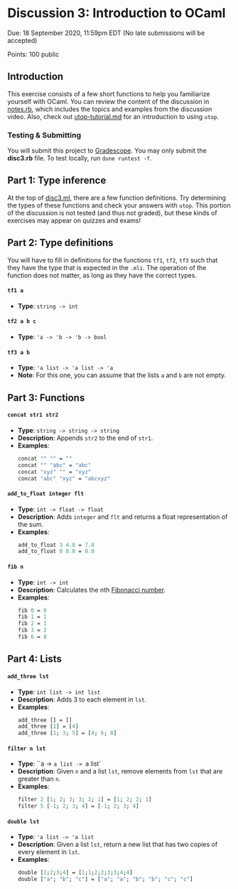 # Discussion 3: Introduction to OCaml
Due: 18 September 2020, 11:59pm EDT (No late submissions will be accepted)

Points: 100 public

## Introduction

This exercise consists of a few short functions to help you familiarize yourself with OCaml.  You can review the content of the discussion in [notes.rb](notes.rb), which includes the topics and examples from the discussion video.  Also, check out [utop-tutorial.md](utop-tutorial.md) for an introduction to using `utop`.

### Testing & Submitting

You will submit this project to [Gradescope](https://www.gradescope.com/courses/171498/assignments/681774).  You may only submit the **disc3.rb** file.  To test locally, run `dune runtest -f`.

## Part 1: Type inference

At the top of [disc3.ml](src/disc3.ml), there are a few function definitions. Try determining the types of these functions and check your answers with `utop`.  This portion of the discussion is not tested (and thus not graded), but these kinds of exercises may appear on quizzes and exams!

## Part 2: Type definitions

You will have to fill in definitions for the functions `tf1`, `tf2`, `tf3` such that they have the type that is expected in the `.mli`. The operation of the function does not matter, as long as they have the correct types.

#### `tf1 a`

- **Type**: `string -> int`

#### `tf2 a b c`

- **Type**: `'a -> 'b -> 'b -> bool`

#### `tf3 a b`

- **Type**: `'a list -> 'a list -> 'a`
- **Note**: For this one, you can assume that the lists `a` and `b` are not empty.

## Part 3: Functions

#### `concat str1 str2`

- **Type**: `string -> string -> string`
- **Description**: Appends `str2` to the end of `str1`.
- **Examples**:
  ```ocaml
  concat "" "" = ""
  concat "" "abc" = "abc"
  concat "xyz" "" = "xyz"
  concat "abc" "xyz" = "abcxyz"
  ```

#### `add_to_float integer flt`

- **Type**: `int -> float -> float`
- **Description**: Adds `integer` and `flt` and returns a float representation of the sum.
- **Examples**:
  ```ocaml
  add_to_float 3 4.8 = 7.8
  add_to_float 0 0.0 = 0.0
  ```

#### `fib n`

- **Type**: `int -> int`
- **Description**: Calculates the nth [Fibonacci number](https://en.wikipedia.org/wiki/Fibonacci_number).
- **Examples**:
  ```ocaml
  fib 0 = 0
  fib 1 = 1
  fib 2 = 1
  fib 3 = 2
  fib 6 = 8
  ```

## Part 4: Lists

#### `add_three lst`

- **Type**: `int list -> int list`
- **Description**: Adds 3 to each element in `lst`.
- **Examples**:
  ```ocaml
  add_three [] = []
  add_three [1] = [4]
  add_three [1; 3; 5] = [4; 6; 8]
  ```

#### `filter n lst`

- **Type**: ``a -> `a list -> `a list`
- **Description**: Given `n` and a list `lst`, remove elements from `lst` that are greater than `n`.
- **Examples**:
  ```ocaml
  filter 2 [1; 2; 3; 3; 2; 1] = [1; 2; 2; 1]
  filter 5 [-1; 2; 3; 4] = [-1; 2; 3; 4]
  ```

#### `double lst`

- **Type**: `'a list -> 'a list`
- **Description**: Given a list `lst`, return a new list that has two copies of every element in `lst`.
- **Examples**: 
  ```ocaml
  double [1;2;3;4] = [1;1;2;2;3;3;4;4]
  double ["a"; "b"; "c"] = ["a"; "a"; "b"; "b"; "c"; "c"]
  ```
